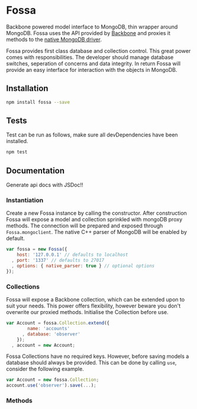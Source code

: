 # Fossa

Backbone powered model interface to MongoDB, thin wrapper around MongoDB. Fossa
uses the API provided by [Backbone][backbone] and proxies it methods to the
[native MongoDB driver][mongodb].

Fossa provides first class database and collection control. This great power
comes with responsibilities. The developer should manage database switches,
seperation of concerns and data integrity. In return Fossa will provide an easy
interface for interaction with the objects in MongoDB.

## Installation

```sh
npm install fossa --save
```

## Tests

Test can be run as follows, make sure all devDependencies have been installed.

```sh
npm test
```

## Documentation

Generate api docs with JSDoc!!

### Instantiation

Create a new Fossa instance by calling the constructor. After construction Fossa
will expose a model and collection sprinkled with mongoDB proxy methods. The
connection will be prepared and exposed through `Fossa.mongoclient`. The native
C++ parser of MongoDB will be enabled by default.

```js
var fossa = new Fossa({
    host: '127.0.0.1' // defaults to localhost
  , port: '1337' // defaults to 27017
  , options: { native_parser: true } // optional options
});
```

### Collections

Fossa will expose a Backbone collection, which can be extended upon to suit your
needs. This power offers flexibility, however beware you don't overwrite our
proxied methods. Initialise the Collection before use.

```js
var Account = fossa.Collection.extend({
        name: 'accounts'
      , database: 'observer'
    });
  , account = new Account;
```

Fossa Collections have no required keys. However, before saving models a
database should always be provided. This can be done by calling `use`,
consider the following example.

```js
var Account = new fossa.Collection;
account.use('observer').save(...);
```

### Methods

[backbone]: http://backbonejs.org/
[mongodb]: https://github.com/christkv/node-mongodb-native/
